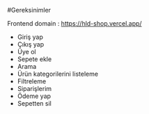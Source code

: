 #Gereksinimler


Frontend domain : https://hld-shop.vercel.app/

- Giriş yap
- Çıkış yap
- Üye ol
- Sepete ekle
- Arama
- Ürün kategorilerini listeleme
- Filtreleme
- Siparişlerim
- Ödeme yap
- Sepetten sil










